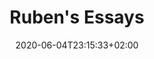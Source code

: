 ---
date: "2020-06-04T23:15:33+02:00"
menu:
  main:
    name: Essays
    weight: 50
title: Ruben's Essays
---